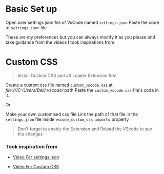 # Basic Set up

Open user settings json file of VsCode named `settings.json`
Paste the code of `settings.json` file

These are my preferences but you can always modify it as you please and take guidance from the videos I took inspirations from.

# Custom CSS

> Install Custom CSS and JS Loader Extension first

Create a custom css file named `custom_vscode.css` at _file:///C:/Users/Dell/.vscode/_ path
Paste the `custom_vscode.css` file's code in it.

Or

Make your own customised css file
Link the path of that file in the `settings.json` file inside `vscode_custom_css.imports` property

> Don't forget to enable the Extension and Reload the VScode to see the changes

### Took inspiration from

- [Video For settings.json](https://youtu.be/VmFOsK7IhI4?si=jHLfnh58MNoSzn7K)

- [Video For Custom CSS](https://youtu.be/9_I0bySQoCs?si=pUuQva48n_fAMzWj)
